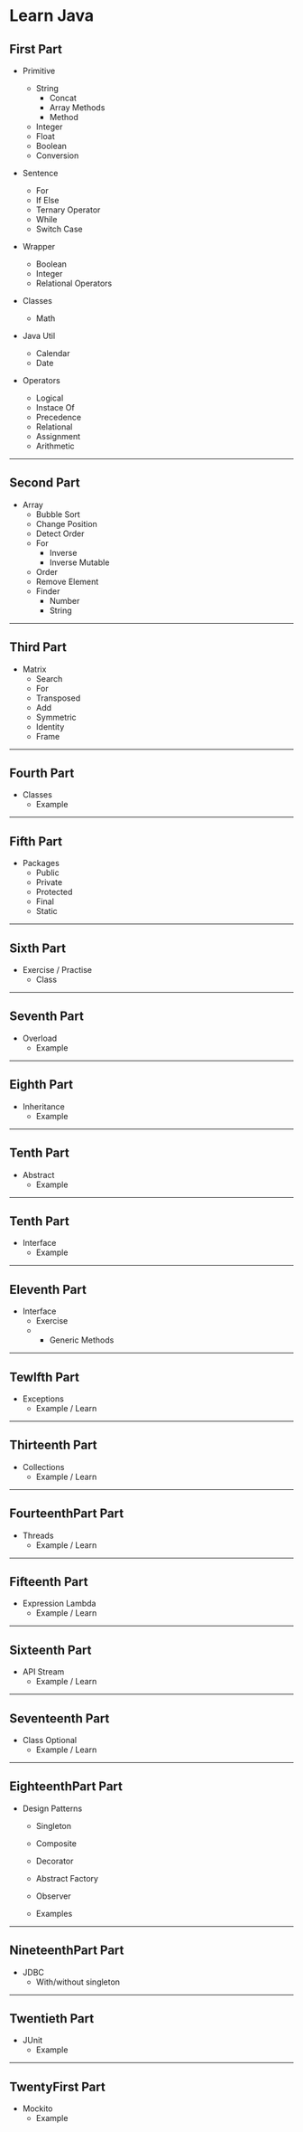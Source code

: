 # Learn Java

## First Part

* Primitive
    * String
        * Concat
        * Array Methods
        * Method
    * Integer
    * Float
    * Boolean
    * Conversion
    
* Sentence
    * For
    * If Else
    * Ternary Operator
    * While
    * Switch Case
    
* Wrapper
    * Boolean
    * Integer
    * Relational Operators
    
* Classes
    * Math
    
* Java Util
    * Calendar
    * Date
    
* Operators
    * Logical
    * Instace Of
    * Precedence
    * Relational
    * Assignment
    * Arithmetic
    
___

## Second Part

* Array
    * Bubble Sort
    * Change Position
    * Detect Order
    * For
        * Inverse
        * Inverse Mutable
    * Order
    * Remove Element
    * Finder
        * Number
        * String

___

## Third Part

* Matrix
    * Search
    * For
    * Transposed
    * Add
    * Symmetric
    * Identity
    * Frame

___

## Fourth Part

* Classes
    * Example

___

## Fifth Part

* Packages
    * Public
    * Private
    * Protected
    * Final
    * Static

___

## Sixth Part

* Exercise / Practise
    * Class

___

## Seventh Part

* Overload
    * Example

___

## Eighth Part

* Inheritance
    * Example

___

## Tenth Part

* Abstract
    * Example

___

## Tenth Part

* Interface
    * Example

___

## Eleventh Part

* Interface
    * Exercise
    * + Generic Methods 

___

## Tewlfth Part

* Exceptions
    * Example / Learn

___

## Thirteenth Part

* Collections
    * Example / Learn

___

## FourteenthPart Part

* Threads
    * Example / Learn
  
___

## Fifteenth Part

* Expression Lambda
    * Example / Learn

___

## Sixteenth Part

* API Stream
    * Example / Learn

___

## Seventeenth Part

* Class Optional
    * Example / Learn

___

## EighteenthPart Part

* Design Patterns
    * Singleton
    * Composite
    * Decorator
    * Abstract Factory
    * Observer

    * Examples

___

## NineteenthPart Part

* JDBC
    * With/without singleton

___

## Twentieth Part

* JUnit
    * Example
 
___

## TwentyFirst Part

* Mockito
    * Example 
